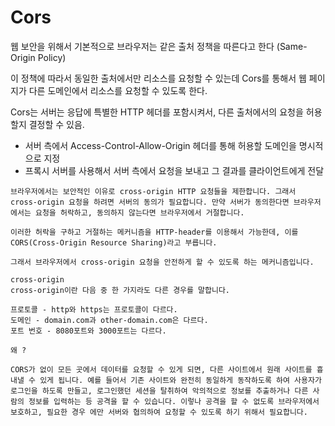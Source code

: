 # Cors



웹 보안을 위해서 기본적으로 브라우저는 같은 출처 정책을 따른다고 한다 (Same-Origin Policy)

이 정책에 따라서 동일한 출처에서만 리소스를 요청할 수 있는데 Cors를 통해서 웹 페이지가 다른 도메인에서 리소스를 요청할 수 있도록 한다.

Cors는 서버는 응답에 특별한 HTTP 헤더를 포함시켜서, 다른 출처에서의 요청을 허용할지 결정할 수 있음.

- 서버 측에서 Access-Control-Allow-Origin 헤더를 통해 허용할 도메인을 명시적으로 지정
- 프록시 서버를 사용해서 서버 측에서 요청을 보내고 그 결과를 클라이언트에게 전달

```
브라우저에서는 보안적인 이유로 cross-origin HTTP 요청들을 제한합니다. 그래서 cross-origin 요청을 하려면 서버의 동의가 필요합니다. 만약 서버가 동의한다면 브라우저에서는 요청을 허락하고, 동의하지 않는다면 브라우저에서 거절합니다.

이러한 허락을 구하고 거절하는 메커니즘을 HTTP-header를 이용해서 가능한데, 이를 CORS(Cross-Origin Resource Sharing)라고 부릅니다.

그래서 브라우저에서 cross-origin 요청을 안전하게 할 수 있도록 하는 메커니즘입니다.

cross-origin
cross-origin이란 다음 중 한 가지라도 다른 경우를 말합니다.

프로토콜 - http와 https는 프로토콜이 다르다.
도메인 - domain.com과 other-domain.com은 다르다.
포트 번호 - 8080포트와 3000포트는 다르다.

왜 ? 

CORS가 없이 모든 곳에서 데이터를 요청할 수 있게 되면, 다른 사이트에서 원래 사이트를 흉내낼 수 있게 됩니다. 예를 들어서 기존 사이트와 완전히 동일하게 동작하도록 하여 사용자가 로그인을 하도록 만들고, 로그인했던 세션을 탈취하여 악의적으로 정보를 추출하거나 다른 사람의 정보를 입력하는 등 공격을 할 수 있습니다. 이렇나 공격을 할 수 없도록 브라우저에서 보호하고, 필요한 경우 에만 서버와 협의하여 요청할 수 있도록 하기 위해서 필요합니다.
```






